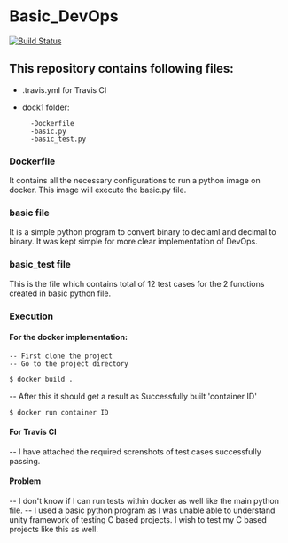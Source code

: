 # Basic_DevOps


[![Build Status](https://travis-ci.com/chiragGu/Basic_DevOps.svg?branch=master)](https://travis-ci.com/chiragGu/Basic_DevOps)

## This repository contains following files:
  - .travis.yml for Travis CI 
  - dock1 folder:
          
          -Dockerfile
          -basic.py 
          -basic_test.py

### Dockerfile

  It contains all the necessary configurations to run a python image on docker. This image will execute the basic.py file.

### basic file

  It is a simple python program to convert binary to deciaml and decimal to binary. It was kept simple for more clear implementation of DevOps.


### basic_test file

  This is the file which contains total of 12 test cases for the 2 functions created in basic python file.
  
  
  
### Execution

#### For the docker implementation:
    -- First clone the project
    -- Go to the project directory
```sh
$ docker build .
```
-- After this it should get a result as Successfully built 'container ID' 

    $ docker run container ID

#### For Travis CI 
-- I have attached the required screnshots of test cases successfully passing. 


#### Problem

-- I don't know if I can run tests within docker as well like the main python file.
-- I used a basic python program as I was unable able to understand unity framework of testing C based projects. I wish to test my C based projects like this as well. 
